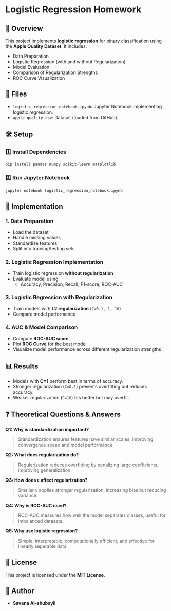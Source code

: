 # Logistic Regression Homework

## 📌 Overview
This project implements **logistic regression** for binary classification using the **Apple Quality Dataset**. It includes:
- Data Preparation
- Logistic Regression (with and without Regularization)
- Model Evaluation
- Comparison of Regularization Strengths
- ROC Curve Visualization

## 📂 Files
- `logistic_regression_notebook.ipynb`: Jupyter Notebook implementing logistic regression.
- `apple_quality.csv`: Dataset (loaded from GitHub).

## 🛠️ Setup
### 1️⃣ **Install Dependencies**
```bash
pip install pandas numpy scikit-learn matplotlib
```

### 2️⃣ **Run Jupyter Notebook**
```bash
jupyter notebook logistic_regression_notebook.ipynb
```

## 🚀 Implementation
### **1. Data Preparation**
- Load the dataset
- Handle missing values
- Standardize features
- Split into training/testing sets

### **2. Logistic Regression Implementation**
- Train logistic regression **without regularization**
- Evaluate model using:
  - Accuracy, Precision, Recall, F1-score, ROC-AUC

### **3. Logistic Regression with Regularization**
- Train models with **L2 regularization** (`C=0.1, 1, 10`)
- Compare model performance

### **4. AUC & Model Comparison**
- Compute **ROC-AUC score**
- Plot **ROC Curve** for the best model
- Visualize model performance across different regularization strengths

## 📊 Results
- Models with **C=1** perform best in terms of accuracy.
- Stronger regularization (`C=0.1`) prevents overfitting but reduces accuracy.
- Weaker regularization (`C=10`) fits better but may overfit.

## ❓ Theoretical Questions & Answers
**Q1: Why is standardization important?**
> Standardization ensures features have similar scales, improving convergence speed and model performance.

**Q2: What does regularization do?**
> Regularization reduces overfitting by penalizing large coefficients, improving generalization.

**Q3: How does `C` affect regularization?**
> Smaller `C` applies stronger regularization, increasing bias but reducing variance.

**Q4: Why is ROC-AUC used?**
> ROC-AUC measures how well the model separates classes, useful for imbalanced datasets.

**Q5: Why use logistic regression?**
> Simple, interpretable, computationally efficient, and effective for linearly separable data.

## 📜 License
This project is licensed under the **MIT License**.


## 📝 Author
- **Savana Al-shubayli**


